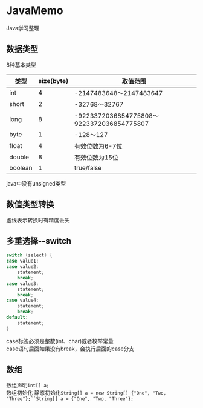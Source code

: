 # JavaMemo

Java学习整理

## 数据类型

8种基本类型

| 类型      | size(byte) | 取值范围                |
| --------- | ---------- | ----------------------- |
| int       | 4          | -2147483648～2147483647 |
| short     | 2          | -32768～32767           |
| long      | 8          | -9223372036854775808～9223372036854775807 |
| byte      | 1          | -128～127               |
| float     | 4          | 有效位数为6-7位         |
| double    | 8          | 有效位数为15位          |
| boolean   | 1          | true/false              |
java中没有unsigned类型

## 数值类型转换

虚线表示转换时有精度丢失

## 多重选择--switch
```c
switch (select) {
case value1:
case value2:
    statement;
    break;
case value3:
    statement;
    break;
case value4:
    statement;
    break;
default:
    statement;
}
```
case标签必须是整数(int、char)或者枚举常量  
case语句后面如果没有break，会执行后面的case分支

## 数组
数组声明`int[] a;`  
数组初始化
静态初始化`String[] a = new String[] {"One", "Two, "Three"};``String[] a = {"One", "Two, "Three"};`
